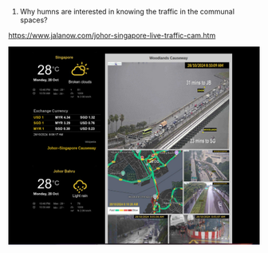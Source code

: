 1. Why humns are interested in knowing the traffic in the communal spaces?

https://www.jalanow.com/johor-singapore-live-traffic-cam.htm

![alt text](image-3.png)